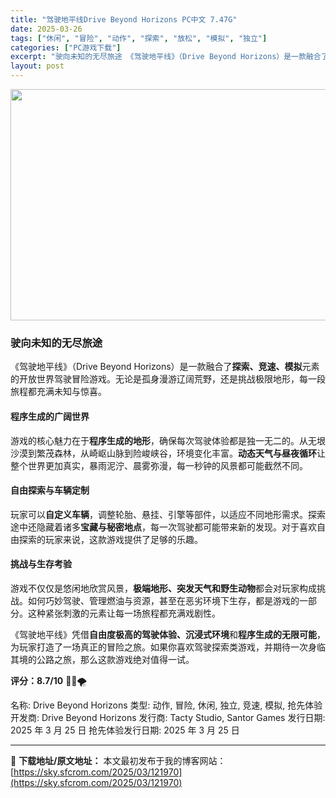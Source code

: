 ```yaml
---
title: "驾驶地平线Drive Beyond Horizons PC中文 7.47G"
date: 2025-03-26
tags: ["休闲", "冒险", "动作", "探索", "放松", "模拟", "独立"]
categories: ["PC游戏下载"]
excerpt: "驶向未知的无尽旅途 《驾驶地平线》（Drive Beyond Horizons）是一款融合了探索、竞速、模拟元素的开放世界驾驶冒险游戏。无论是孤身漫游辽阔荒野，还是挑战极限地形，每一段旅程都充满未知与惊喜。 程序生成的广阔世界 游戏的核心魅力在于程序生成的地形，确保每次驾驶体验都是独一无二的。从无垠&hellip;"
layout: post
---
```


<img class="aligncenter size-full wp-image-121971" src="https://sky.sfcrom.com/wp-content/uploads/2025/03/2025032601320384.webp" alt="" width="660" height="370" />
<h3><strong>驶向未知的无尽旅途</strong></h3>
《驾驶地平线》（Drive Beyond Horizons）是一款融合了<strong>探索、竞速、模拟</strong>元素的开放世界驾驶冒险游戏。无论是孤身漫游辽阔荒野，还是挑战极限地形，每一段旅程都充满未知与惊喜。
<h4><strong>程序生成的广阔世界</strong></h4>
游戏的核心魅力在于<strong>程序生成的地形</strong>，确保每次驾驶体验都是独一无二的。从无垠沙漠到繁茂森林，从崎岖山脉到险峻峡谷，环境变化丰富。<strong>动态天气与昼夜循环</strong>让整个世界更加真实，暴雨泥泞、晨雾弥漫，每一秒钟的风景都可能截然不同。
<h4><strong>自由探索与车辆定制</strong></h4>
玩家可以<strong>自定义车辆</strong>，调整轮胎、悬挂、引擎等部件，以适应不同地形需求。探索途中还隐藏着诸多<strong>宝藏与秘密地点</strong>，每一次驾驶都可能带来新的发现。对于喜欢自由探索的玩家来说，这款游戏提供了足够的乐趣。
<h4><strong>挑战与生存考验</strong></h4>
游戏不仅仅是悠闲地欣赏风景，<strong>极端地形、突发天气和野生动物</strong>都会对玩家构成挑战。如何巧妙驾驶、管理燃油与资源，甚至在恶劣环境下生存，都是游戏的一部分。这种紧张刺激的元素让每一场旅程都充满戏剧性。

《驾驶地平线》凭借<strong>自由度极高的驾驶体验、沉浸式环境</strong>和<strong>程序生成的无限可能</strong>，为玩家打造了一场真正的冒险之旅。如果你喜欢驾驶探索类游戏，并期待一次身临其境的公路之旅，那么这款游戏绝对值得一试。

<strong>评分：8.7/10</strong> 🚗🌄🌪

名称: Drive Beyond Horizons
类型: 动作, 冒险, 休闲, 独立, 竞速, 模拟, 抢先体验
开发商: Drive Beyond Horizons
发行商: Tacty Studio, Santor Games
发行日期: 2025 年 3 月 25 日
抢先体验发行日期: 2025 年 3 月 25 日

---
📖 **下载地址/原文地址：** 本文最初发布于我的博客网站：[https://sky.sfcrom.com/2025/03/121970](https://sky.sfcrom.com/2025/03/121970)
